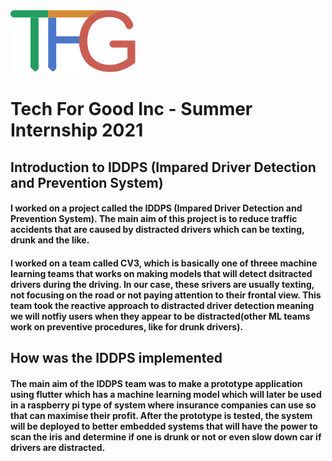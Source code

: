 <img src= https://github.com/Nlege001/ReactiveRiskIdentification/blob/main/TechForGood_Logo.png.webp width = 200>


# Tech For Good Inc - Summer Internship 2021

## Introduction to IDDPS (Impared Driver Detection and Prevention System)

#### I worked on a project called the IDDPS (Impared Driver Detection and Prevention System). The main aim of this project is to reduce traffic accidents that are caused by distracted drivers which can be texting, drunk and the like.

#### I worked on a team called CV3, which is basically one of threee machine learning teams that works on making models that will detect dsitracted drivers during the driving. In our case, these srivers are usually texting, not focusing on the road or not paying attention to their frontal view.  This team took the reactive approach to distracted driver detection meaning we will notfiy users when they appear to be distracted(other ML teams work on preventive procedures, like for drunk drivers).

## How was the IDDPS implemented

#### The main aim of the IDDPS team was to make a prototype application using flutter which has a machine learning model which will later be used in a raspberry pi type of system where insurance companies can use so that can maximise their profit. After the prototype is tested, the system will be deployed to better embedded systems that will have the power to scan the iris and determine if one is drunk or not or even slow down car if drivers are distracted.



